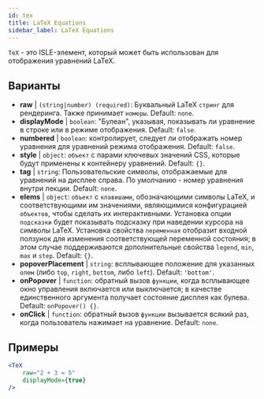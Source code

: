 ```yaml
---
id: tex
title: LaTeX Equations
sidebar_label: LaTeX Equations
---
```


`TeX` - это ISLE-элемент, который может быть использован для отображения уравнений LaTeX.

## Варианты

* __raw__ | `(string|number) (required)`: Буквальный LaTeX `стринг` для рендеринга. Также принимает `номеры`. Default: `none`.
* __displayMode__ | `boolean`: "Булеан", указывая, показывать ли уравнение в строке или в режиме отображения. Default: `false`.
* __numbered__ | `boolean`: контролирует, следует ли отображать номер уравнения для уравнений режима отображения. Default: `false`.
* __style__ | `object`: `объект` с парами ключевых значений CSS, которые будут применены к контейнеру уравнений. Default: `{}`.
* __tag__ | `string`: Пользовательские символы, отображаемые для уравнений на дисплее справа. По умолчанию - номер уравнения внутри лекции. Default: `none`.
* __elems__ | `object`: `объект` с `клавишами`, обозначающими символы LaTeX, и соответствующими им значениями, являющимися конфигурацией `объектов`, чтобы сделать их интерактивными. Установка опции `подсказки` будет показывать подсказку при наведении курсора на символы LaTeX. Установка свойства `переменная` отобразит входной ползунок для изменения соответствующей переменной состояния; в этом случае поддерживаются дополнительные свойства `legend`, `min`, `max` и `step`. Default: `{}`.
* __popoverPlacement__ | `string`: всплывающее положение для указанных `олем` (либо `top`, `right`, `bottom`, либо `left`). Default: `'bottom'`.
* __onPopover__ | `function`: обратный вызов `функции`, когда всплывающее окно управления включается или выключается; в качестве единственного аргумента получает состояние дисплея как булева. Default: `onPopover() {}`.
* __onClick__ | `function`: обратный вызов `функции` вызывается всякий раз, когда пользователь нажимает на уравнение. Default: `none`.


## Примеры

```jsx live
<TeX
    raw="2 + 3 = 5"
    displayMode={true}
/>
```



